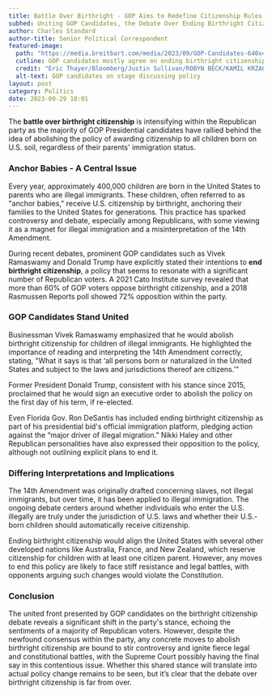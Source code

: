 ```yaml
---
title: Battle Over Birthright - GOP Aims to Redefine Citizenship Rules
subhed: Uniting GOP Candidates, the Debate Over Ending Birthright Citizenship Gains Momentum
author: Charles Standard
author-title: Senior Political Correspondent
featured-image:
  path: "https://media.breitbart.com/media/2023/09/GOP-Candidates-640x480.png"
  cutline: GOP candidates mostly agree on ending birthright citizenship.
  credit: "Eric Thayer/Bloomberg/Justin Sullivan/ROBYN BECK/KAMIL KRZACZYNSKI/AFP via Getty Images"
  alt-text: GOP candidates on stage discussing policy
layout: post
category: Politics
date: 2023-09-29 10:01
---
```


The **battle over birthright citizenship** is intensifying within the Republican party as the majority of GOP Presidential candidates have rallied behind the idea of abolishing the policy of awarding citizenship to all children born on U.S. soil, regardless of their parents' immigration status.

### **Anchor Babies - A Central Issue**
Every year, approximately 400,000 children are born in the United States to parents who are illegal immigrants. These children, often referred to as "anchor babies," receive U.S. citizenship by birthright, anchoring their families to the United States for generations. This practice has sparked controversy and debate, especially among Republicans, with some viewing it as a magnet for illegal immigration and a misinterpretation of the 14th Amendment.

During recent debates, prominent GOP candidates such as Vivek Ramaswamy and Donald Trump have explicitly stated their intentions to **end birthright citizenship**, a policy that seems to resonate with a significant number of Republican voters. A 2021 Cato Institute survey revealed that more than 60% of GOP voters oppose birthright citizenship, and a 2018 Rasmussen Reports poll showed 72% opposition within the party.

### **GOP Candidates Stand United**
Businessman Vivek Ramaswamy emphasized that he would abolish birthright citizenship for children of illegal immigrants. He highlighted the importance of reading and interpreting the 14th Amendment correctly, stating, "What it says is that ‘all persons born or naturalized in the United States and subject to the laws and jurisdictions thereof are citizens.’"

Former President Donald Trump, consistent with his stance since 2015, proclaimed that he would sign an executive order to abolish the policy on the first day of his term, if re-elected.

Even Florida Gov. Ron DeSantis has included ending birthright citizenship as part of his presidential bid's official immigration platform, pledging action against the “major driver of illegal migration.” Nikki Haley and other Republican personalities have also expressed their opposition to the policy, although not outlining explicit plans to end it.

### **Differing Interpretations and Implications**
The 14th Amendment was originally drafted concerning slaves, not illegal immigrants, but over time, it has been applied to illegal immigration. The ongoing debate centers around whether individuals who enter the U.S. illegally are truly under the jurisdiction of U.S. laws and whether their U.S.-born children should automatically receive citizenship.

Ending birthright citizenship would align the United States with several other developed nations like Australia, France, and New Zealand, which reserve citizenship for children with at least one citizen parent. However, any moves to end this policy are likely to face stiff resistance and legal battles, with opponents arguing such changes would violate the Constitution.

### **Conclusion**
The united front presented by GOP candidates on the birthright citizenship debate reveals a significant shift in the party's stance, echoing the sentiments of a majority of Republican voters. However, despite the newfound consensus within the party, any concrete moves to abolish birthright citizenship are bound to stir controversy and ignite fierce legal and constitutional battles, with the Supreme Court possibly having the final say in this contentious issue. Whether this shared stance will translate into actual policy change remains to be seen, but it’s clear that the debate over birthright citizenship is far from over.

